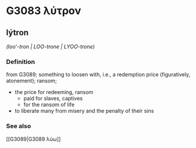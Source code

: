 # G3083 λύτρον

## lýtron

_(loo'-tron | LOO-trone | LYOO-trone)_

### Definition

from G3089; something to loosen with, i.e., a redemption price (figuratively, atonement); ransom; 

- the price for redeeming, ransom
  - paid for slaves, captives
  - for the ransom of life
- to liberate many from misery and the penalty of their sins

### See also

[[G3089|G3089 λύω]]
